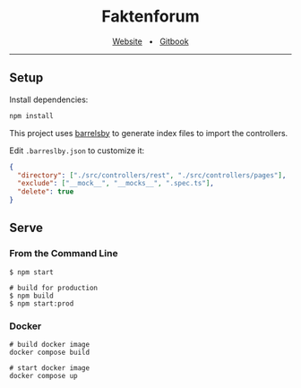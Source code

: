 <div align="center">
  <h1>Faktenforum</h1>
  <div align="center">
    <a href="https://www.faktenforum.org">Website</a>
    <span>&nbsp;&nbsp;•&nbsp;&nbsp;</span>
    <a href="https://app.gitbook.com/o/aw1SvnAHl2HeONNnQsWg/home">Gitbook</a>
  </div>
  <hr />
</div>

## Setup

Install dependencies:

```bash
npm install
```

This project uses [barrelsby](https://www.npmjs.com/package/barrelsby) to generate index files to import the controllers.

Edit `.barreslby.json` to customize it:

```json
{
  "directory": ["./src/controllers/rest", "./src/controllers/pages"],
  "exclude": ["__mock__", "__mocks__", ".spec.ts"],
  "delete": true
}
```

## Serve

### From the Command Line

```
$ npm start

# build for production
$ npm build
$ npm start:prod
```

### Docker

```
# build docker image
docker compose build

# start docker image
docker compose up
```
